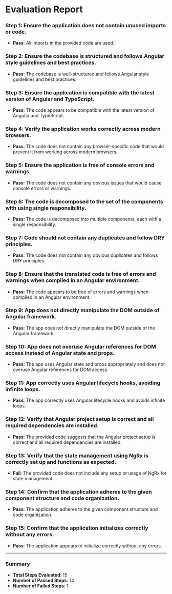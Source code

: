 # Evaluation Report

### Step 1: Ensure the application does not contain unused imports or code.
- **Pass**: All imports in the provided code are used.

### Step 2: Ensure the codebase is structured and follows Angular style guidelines and best practices.
- **Pass**: The codebase is well-structured and follows Angular style guidelines and best practices.

### Step 3: Ensure the application is compatible with the latest version of Angular and TypeScript.
- **Pass**: The code appears to be compatible with the latest version of Angular and TypeScript.

### Step 4: Verify the application works correctly across modern browsers.
- **Pass**: The code does not contain any browser-specific code that would prevent it from working across modern browsers.

### Step 5: Ensure the application is free of console errors and warnings.
- **Pass**: The code does not contain any obvious issues that would cause console errors or warnings.

### Step 6: The code is decomposed to the set of the components with using single responsibility.
- **Pass**: The code is decomposed into multiple components, each with a single responsibility.

### Step 7: Code should not contain any duplicates and follow DRY principles.
- **Pass**: The code does not contain any obvious duplicates and follows DRY principles.

### Step 8: Ensure that the translated code is free of errors and warnings when compiled in an Angular environment.
- **Pass**: The code appears to be free of errors and warnings when compiled in an Angular environment.

### Step 9: App does not directly manipulate the DOM outside of Angular framework.
- **Pass**: The app does not directly manipulate the DOM outside of the Angular framework.

### Step 10: App does not overuse Angular references for DOM access instead of Angular state and props.
- **Pass**: The app uses Angular state and props appropriately and does not overuse Angular references for DOM access.

### Step 11: App correctly uses Angular lifecycle hooks, avoiding infinite loops.
- **Pass**: The app correctly uses Angular lifecycle hooks and avoids infinite loops.

### Step 12: Verify that Angular project setup is correct and all required dependencies are installed.
- **Pass**: The provided code suggests that the Angular project setup is correct and all required dependencies are installed.

### Step 13: Verify that the state management using NgRx is correctly set up and functions as expected.
- **Fail**: The provided code does not include any setup or usage of NgRx for state management.

### Step 14: Confirm that the application adheres to the given component structure and code organization.
- **Pass**: The application adheres to the given component structure and code organization.

### Step 15: Confirm that the application initializes correctly without any errors.
- **Pass**: The application appears to initialize correctly without any errors.

---

### Summary
- **Total Steps Evaluated**: 15
- **Number of Passed Steps**: 14
- **Number of Failed Steps**: 1